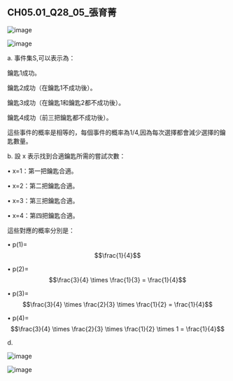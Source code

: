 ## CH05.01_Q28_05_張育菁 

![image](https://github.com/user-attachments/assets/706a7c2f-8433-472e-a765-755fa714aa9c)

![image](https://github.com/user-attachments/assets/777399e9-c51a-4fd2-b38a-8a8e7de782a5)

a.
事件集S,可以表示為：

鑰匙1成功。

鑰匙2成功（在鑰匙1不成功後）。

鑰匙3成功（在鑰匙1和鑰匙2都不成功後）。

鑰匙4成功（前三把鑰匙都不成功後）。

這些事件的概率是相等的，每個事件的概率為1/4,因為每次選擇都會減少選擇的鑰匙數量。


b. 設 x 表示找到合適鑰匙所需的嘗試次數：

• x=1：第一把鑰匙合適。
 
• x=2：第二把鑰匙合適。
 
• x=3：第三把鑰匙合適。
 
• x=4：第四把鑰匙合適。

這些對應的概率分別是：
	
 • p(1)= $$\frac{1}{4}$$  
	
 • p(2)= $$\frac{3}{4} \times \frac{1}{3} = \frac{1}{4}$$
	
 • p(3)= $$\frac{3}{4} \times \frac{2}{3} \times \frac{1}{2} = \frac{1}{4}$$
       
 • p(4)= $$\frac{3}{4} \times \frac{2}{3} \times \frac{1}{2} \times 1  = \frac{1}{4}$$

 d.

 ![image](https://github.com/user-attachments/assets/624549f1-93eb-4e72-9aa9-d5ccb04e96df)

![image](https://github.com/user-attachments/assets/0cb359ec-e7b8-40d6-8bfd-0f43f0cbe37c)


